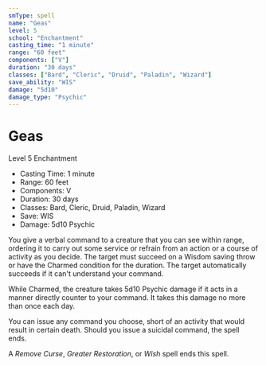 ```yaml
---
smType: spell
name: "Geas"
level: 5
school: "Enchantment"
casting_time: "1 minute"
range: "60 feet"
components: ["V"]
duration: "30 days"
classes: ["Bard", "Cleric", "Druid", "Paladin", "Wizard"]
save_ability: "WIS"
damage: "5d10"
damage_type: "Psychic"
---
```


# Geas
Level 5 Enchantment

- Casting Time: 1 minute
- Range: 60 feet
- Components: V
- Duration: 30 days
- Classes: Bard, Cleric, Druid, Paladin, Wizard
- Save: WIS
- Damage: 5d10 Psychic

You give a verbal command to a creature that you can see within range, ordering it to carry out some service or refrain from an action or a course of activity as you decide. The target must succeed on a Wisdom saving throw or have the Charmed condition for the duration. The target automatically succeeds if it can't understand your command.

While Charmed, the creature takes 5d10 Psychic damage if it acts in a manner directly counter to your command. It takes this damage no more than once each day.

You can issue any command you choose, short of an activity that would result in certain death. Should you issue a suicidal command, the spell ends.

A *Remove Curse*, *Greater Restoration*, or *Wish* spell ends this spell.
